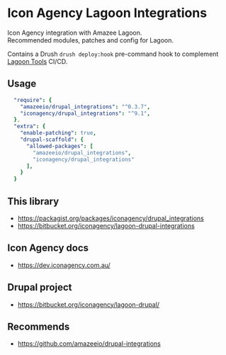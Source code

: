 # Icon Agency Lagoon Integrations

Icon Agency integration with Amazee Lagoon.\
Recommended modules, patches and config for Lagoon.

Contains a Drush `drush deploy:hook` pre-command hook to complement [Lagoon Tools](https://bitbucket.org/iconagency/lagoon-tools/src/master/tasks/drupal/8x-9x/post-rollout) CI/CD.

## Usage

```yml
  "require": {
    "amazeeio/drupal_integrations": "^0.3.7",
    "iconagency/drupal_integrations": "^9.1",
  },
  "extra": {
    "enable-patching": true,
    "drupal-scaffold": {
      "allowed-packages": [
        "amazeeio/drupal_integrations",
        "iconagency/drupal_integrations"
      ],
    }
  }
```

## This library

- https://packagist.org/packages/iconagency/drupal_integrations
- https://bitbucket.org/iconagency/lagoon-drupal-integrations

## Icon Agency docs

- https://dev.iconagency.com.au/

## Drupal project

- https://bitbucket.org/iconagency/lagoon-drupal/

## Recommends

- https://github.com/amazeeio/drupal-integrations
